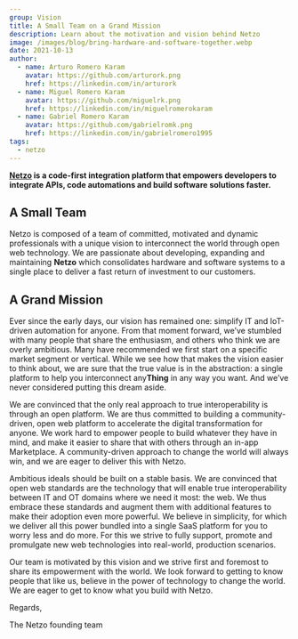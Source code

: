 ```yaml
---
group: Vision
title: A Small Team on a Grand Mission
description: Learn about the motivation and vision behind Netzo
image: /images/blog/bring-hardware-and-software-together.webp
date: 2021-10-13
author:
  - name: Arturo Romero Karam
    avatar: https://github.com/arturork.png
    href: https://linkedin.com/in/arturork
  - name: Miguel Romero Karam
    avatar: https://github.com/miguelrk.png
    href: https://linkedin.com/in/miguelromerokaram
  - name: Gabriel Romero Karam
    avatar: https://github.com/gabrielromk.png
    href: https://linkedin.com/in/gabrielromero1995
tags:
  - netzo
---
```


<script setup>
import BlogPostHero from '../BlogPostHero.vue'
</script>

<BlogPostHero />

**[Netzo](https://app.netzo.io) is a code-first integration platform that
empowers developers to integrate APIs, code automations and build software solutions
faster.**

## A Small Team

Netzo is composed of a team of committed, motivated and dynamic professionals
with a unique vision to interconnect the world through open web technology. We
are passionate about developing, expanding and maintaining **Netzo** which
consolidates hardware and software systems to a single place to deliver a fast
return of investment to our customers.

## A Grand Mission

Ever since the early days, our vision has remained one: simplify IT and
IoT-driven automation for anyone. From that moment forward, we’ve stumbled with
many people that share the enthusiasm, and others who think we are overly
ambitious. Many have recommended we first start on a specific market segment or
vertical. While we see how that makes the vision easier to think about, we are
sure that the true value is in the abstraction: a single platform to help you
interconnect any**Thing** in any way you want. And we’ve never considered
putting this dream aside.

We are convinced that the only real approach to true interoperability is through
an open platform. We are thus committed to building a community-driven, open web
platform to accelerate the digital transformation for anyone. We work hard to
empower people to build whatever they have in mind, and make it easier to share
that with others through an in-app Marketplace. A community-driven approach to
change the world will always win, and we are eager to deliver this with Netzo.

Ambitious ideals should be built on a stable basis. We are convinced that open
web standards are the technology that will enable true interoperability between
IT and OT domains where we need it most: the web. We thus embrace these
standards and augment them with additional features to make their adoption even
more powerful. We believe in simplicity, for which we deliver all this power
bundled into a single SaaS platform for you to worry less and do more. For this
we strive to fully support, promote and promulgate new web technologies into
real-world, production scenarios.

Our team is motivated by this vision and we strive first and foremost to share
its empowerment with the world. We look forward to getting to know people that
like us, believe in the power of technology to change the world. We are eager to
get to know what you build with Netzo.

Regards,

The Netzo founding team

